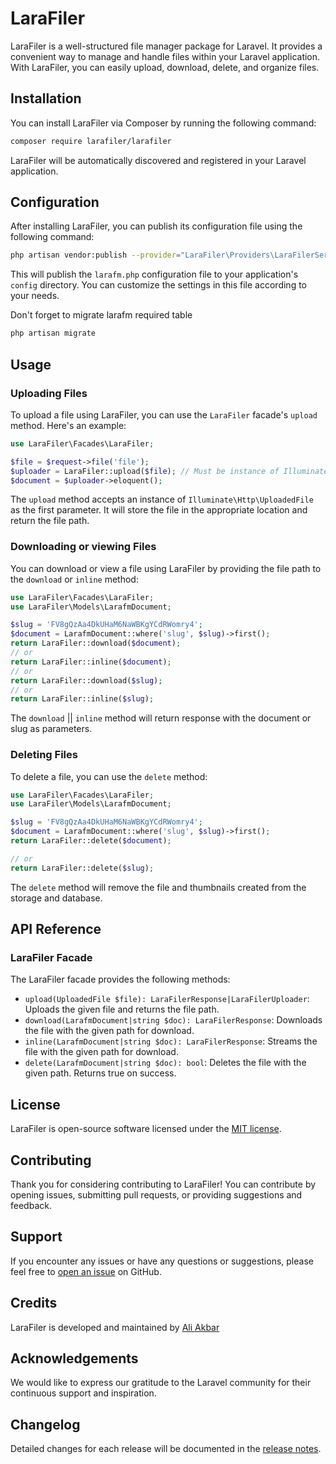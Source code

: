 # LaraFiler

LaraFiler is a well-structured file manager package for Laravel. It provides a convenient way to manage and handle files within your Laravel application. With LaraFiler, you can easily upload, download, delete, and organize files.

## Installation

You can install LaraFiler via Composer by running the following command:

```bash
composer require larafiler/larafiler
```

LaraFiler will be automatically discovered and registered in your Laravel application.

## Configuration
After installing LaraFiler, you can publish its configuration file using the following command:

```bash
php artisan vendor:publish --provider="LaraFiler\Providers\LaraFilerServiceProvider"
```

This will publish the `larafm.php` configuration file to your application's `config` directory. You can customize the settings in this file according to your needs.

Don't forget to migrate larafm required table
```bash
php artisan migrate
```

## Usage
### Uploading Files
To upload a file using LaraFiler, you can use the `LaraFiler` facade's `upload` method. Here's an example:

```php
use LaraFiler\Facades\LaraFiler;

$file = $request->file('file');
$uploader = LaraFiler::upload($file); // Must be instance of Illuminate\Http\UploadedFile
$document = $uploader->eloquent();
```

The `upload` method accepts an instance of `Illuminate\Http\UploadedFile` as the first parameter. It will store the file in the appropriate location and return the file path.

### Downloading or viewing Files
You can download or view a file using LaraFiler by providing the file path to the `download` or `inline` method:

```php
use LaraFiler\Facades\LaraFiler;
use LaraFiler\Models\LarafmDocument;

$slug = 'FV8gQzAa4DkUHaM6NaWBKgYCdRWomry4';
$document = LarafmDocument::where('slug', $slug)->first();
return LaraFiler::download($document);
// or
return LaraFiler::inline($document);
// or
return LaraFiler::download($slug);
// or
return LaraFiler::inline($slug);

```

The `download` || `inline` method will return response with the document or slug as parameters.

### Deleting Files
To delete a file, you can use the `delete` method:

```php
use LaraFiler\Facades\LaraFiler;
use LaraFiler\Models\LarafmDocument;

$slug = 'FV8gQzAa4DkUHaM6NaWBKgYCdRWomry4';
$document = LarafmDocument::where('slug', $slug)->first();
return LaraFiler::delete($document);

// or
return LaraFiler::delete($slug);
```

The `delete` method will remove the file and thumbnails created from the storage and database.

## API Reference
### LaraFiler Facade
The LaraFiler facade provides the following methods:

- `upload(UploadedFile $file): LaraFilerResponse|LaraFilerUploader`: Uploads the given file and returns the file path.
- `download(LarafmDocument|string $doc): LaraFilerResponse`: Downloads the file with the given path for download.
- `inline(LarafmDocument|string $doc): LaraFilerResponse`: Streams the file with the given path for download.
- `delete(LarafmDocument|string $doc): bool`: Deletes the file with the given path. Returns true on success.

## License
LaraFiler is open-source software licensed under the [MIT license](https://opensource.org/licenses/MIT).

## Contributing
Thank you for considering contributing to LaraFiler! You can contribute by opening issues, submitting pull requests, or providing suggestions and feedback.

## Support
If you encounter any issues or have any questions or suggestions, please feel free to [open an issue](https://github.com/ali5alkaf5/larafiler/issues) on GitHub.

## Credits
LaraFiler is developed and maintained by [Ali Akbar](https://github.com/ali5alkaf5)

## Acknowledgements
We would like to express our gratitude to the Laravel community for their continuous support and inspiration.

## Changelog
Detailed changes for each release will be documented in the [release notes](https://github.com/ali5alkaf5/larafiler/releases).